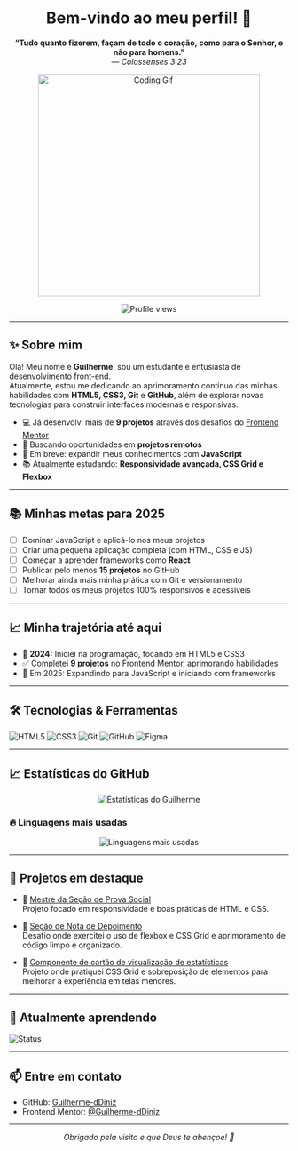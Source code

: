 <h1 align="center">Bem-vindo ao meu perfil! 👋</h1>

<p align="center">
  <strong>“Tudo quanto fizerem, façam de todo o coração, como para o Senhor, e não para homens.”</strong><br>
  <em>— Colossenses 3:23</em>
</p>

<p align="center">
  <img src="https://media.giphy.com/media/qgQUggAC3Pfv687qPC/giphy.gif" width="400" alt="Coding Gif" />
</p>

<p align="center">
  <img src="https://komarev.com/ghpvc/?username=Guilherme-dDiniz&color=blue" alt="Profile views" />
</p>

---

## ✨ Sobre mim

Olá! Meu nome é **Guilherme**, sou um estudante e entusiasta de desenvolvimento front-end.  
Atualmente, estou me dedicando ao aprimoramento contínuo das minhas habilidades com **HTML5, CSS3, Git** e **GitHub**, além de explorar novas tecnologias para construir interfaces modernas e responsivas.  

- 💻 Já desenvolvi mais de **9 projetos** através dos desafios do [Frontend Mentor](https://www.frontendmentor.io/profile/Guilherme-dDiniz)
- 🚀 Buscando oportunidades em **projetos remotos**
- 🎯 Em breve: expandir meus conhecimentos com **JavaScript**
- 📚 Atualmente estudando: **Responsividade avançada, CSS Grid e Flexbox**

---

## 📚 Minhas metas para 2025

- [ ] Dominar JavaScript e aplicá-lo nos meus projetos
- [ ] Criar uma pequena aplicação completa (com HTML, CSS e JS)
- [ ] Começar a aprender frameworks como **React**
- [ ] Publicar pelo menos **15 projetos** no GitHub
- [ ] Melhorar ainda mais minha prática com Git e versionamento
- [ ] Tornar todos os meus projetos 100% responsivos e acessíveis

---

## 📈 Minha trajetória até aqui

- 🚀 **2024:** Iniciei na programação, focando em HTML5 e CSS3
- ✅ Completei **9 projetos** no Frontend Mentor, aprimorando habilidades
- 🎯 Em 2025: Expandindo para JavaScript e iniciando com frameworks

---

## 🛠️ Tecnologias & Ferramentas

![HTML5](https://img.shields.io/badge/HTML5-E34F26?style=for-the-badge&logo=html5&logoColor=white)
![CSS3](https://img.shields.io/badge/CSS3-1572B6?style=for-the-badge&logo=css3&logoColor=white)
![Git](https://img.shields.io/badge/Git-F05032?style=for-the-badge&logo=git&logoColor=white)
![GitHub](https://img.shields.io/badge/GitHub-181717?style=for-the-badge&logo=github&logoColor=white)
![Figma](https://img.shields.io/badge/Figma-F24E1E?style=for-the-badge&logo=figma&logoColor=white)

---

## 📈 Estatísticas do GitHub

<p align="center">
  <img src="https://github-readme-stats.vercel.app/api?username=Guilherme-dDiniz&show_icons=true&theme=tokyonight" alt="Estatísticas do Guilherme" />
</p>

### 🔥 Linguagens mais usadas

<p align="center">
  <img src="https://github-readme-stats.vercel.app/api/top-langs/?username=Guilherme-dDiniz&layout=compact&theme=tokyonight" alt="Linguagens mais usadas" />
</p>

---

## 🌱 Projetos em destaque

- 🔗 [Mestre da Seção de Prova Social](https://guilherme-ddiniz.github.io/social-proof-section-master/)  
  Projeto focado em responsividade e boas práticas de HTML e CSS.

- 🔗 [Seção de Nota de Depoimento](https://guilherme-ddiniz.github.io/solucao-depoimentos-grade-se-o-principal/)  
  Desafio onde exercitei o uso de flexbox e CSS Grid e aprimoramento de código limpo e organizado.

- 🔗 [Componente de cartão de visualização de estatísticas](https://guilherme-ddiniz.github.io/stats-preview-card-component-main/)  
  Projeto onde pratiquei CSS Grid e sobreposição de elementos para melhorar a experiência em telas menores.

---

## 🚀 Atualmente aprendendo

![Status](https://img.shields.io/badge/Aprendendo-Responsividade%20e%20CSS%20Grid-blueviolet?style=for-the-badge)

---

## 📫 Entre em contato

- GitHub: [Guilherme-dDiniz](https://github.com/Guilherme-dDiniz)
- Frontend Mentor: [@Guilherme-dDiniz](https://www.frontendmentor.io/profile/Guilherme-dDiniz)

---

<p align="center">
  <em>Obrigado pela visita e que Deus te abençoe! 🙌</em>
</p>
